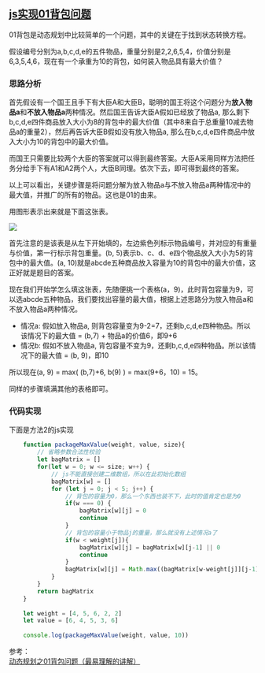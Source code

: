 ## [js实现01背包问题](https://segmentfault.com/a/1190000006082676)

01背包是动态规划中比较简单的一个问题，其中的关键在于找到状态转换方程。

假设编号分别为a,b,c,d,e的五件物品，重量分别是2,2,6,5,4，价值分别是6,3,5,4,6，现在有一个承重为10的背包，如何装入物品具有最大价值？

### 思路分析

首先假设有一个国王且手下有大臣A和大臣B，聪明的国王将这个问题分为**放入物品a**和**不放入物品a**两种情况。然后国王告诉大臣A假如已经放了物品a, 那么剩下b,c,d,e四件商品放入大小为8的背包中的最大价值（其中8来自于总重量10减去物品a的重量2），然后再告诉大臣B假如没有放入物品a, 那么在b,c,d,e四件商品中放入大小为10的背包中的最大价值。

而国王只需要比较两个大臣的答案就可以得到最终答案。大臣A采用同样方法把任务分给手下有A1和A2两个人，大臣B同理。依次下去，即可得到最终的答案。

以上可以看出，关键步骤是将问题分解为放入物品a与不放入物品a两种情况中的最大值，并推广的所有的物品。这也是01的由来。

用图形表示出来就是下面这张表。

![][0]

首先注意的是该表是从左下开始填的，左边紫色列标示物品编号，并对应的有重量与价值，第一行标示背包重量。(b, 5)表示b、c、d、e四个物品放入大小为5的背包中的最大值。(a, 10)就是abcde五种商品放入容量为10的背包中的最大价值，这正好就是题目的答案。

现在我们开始学怎么填这张表，先随便挑一个表格(a，9)，此时背包容量为9，可以选abcde五种物品，我们要找出容量的最大值，根据上述思路分为放入物品a和不放入物品a两种情况。

* 情况a: 假如放入物品a, 则背包容量变为9-2=7，还剩b,c,d,e四种物品。所以该情况下的最大值 = (b,7) + 物品a的价值6，即9+6
* 情况b: 假如不放入物品a, 背包容量不变为9，还剩b,c,d,e四种物品。所以该情况下的最大值 = (b, 9)，即10

所以现在(a, 9) = max( (b,7)+6, b(9) ) = max(9+6，10) = 15。

同样的步骤填满其他的表格即可。

### 代码实现

下面是方法2的js实现

```js
    function packageMaxValue(weight, value, size){
        // 省略参数合法性校验
        let bagMatrix = []
        for(let w = 0; w <= size; w++) {
            // js不能直接创建二维数组，所以在此初始化数组
            bagMatrix[w] = []
            for (let j = 0; j < 5; j++) {
                // 背包的容量为0，那么一个东西也装不下，此时的值肯定也是为0
                if(w === 0) {
                    bagMatrix[w][j] = 0
                    continue
                }
                // 背包的容量小于物品j的重量，那么就没有上述情况a了
                if(w < weight[j]){
                    bagMatrix[w][j] = bagMatrix[w][j-1] || 0
                    continue
                }
                bagMatrix[w][j] = Math.max((bagMatrix[w-weight[j]][j-1] || 0) + value[j], bagMatrix[w][j-1] || 0)
            }
        }
        return bagMatrix
    }
        
    let weight = [4, 5, 6, 2, 2]
    let value = [6, 4, 5, 3, 6]
     
    console.log(packageMaxValue(weight, value, 10))
```

参考：  
[动态规划之01背包问题（最易理解的讲解）][1]

[0]: https://segmentfault.com/img/bVJ60n
[1]: http://blog.csdn.net/mu399/article/details/7722810